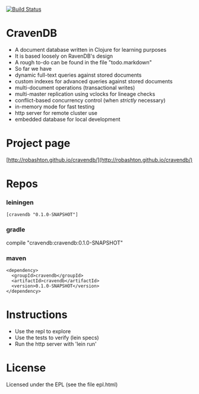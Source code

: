 [![Build Status](https://travis-ci.org/robashton/CravenDB.png?branch=master)](https://travis-ci.org/robashton/CravenDB)

# CravenDB

- A document database written in Clojure for learning purposes
- It is based loosely on RavenDB's design
- A rough to-do can be found in the file "todo.markdown"
- So far we have
 - dynamic full-text queries against stored documents
 - custom indexes for advanced queries against stored documents
 - multi-document operations (transactional writes)
 - multi-master replication using vclocks for lineage checks
 - conflict-based concurrency control (when *strictly* necessary)
 - in-memory mode for fast testing
 - http server for remote cluster use
 - embedded database for local development

# Project page

[http://robashton.github.io/cravendb/](http://robashton.github.io/cravendb/)

# Repos

### leiningen

    [cravendb "0.1.0-SNAPSHOT"]

### gradle

compile "cravendb:cravendb:0.1.0-SNAPSHOT"


### maven

    <dependency>
      <groupId>cravendb</groupId>
      <artifactId>cravendb</artifactId>
      <version>0.1.0-SNAPSHOT</version>
    </dependency>

# Instructions

- Use the repl to explore
- Use the tests to verify (lein specs)
- Run the http server with 'lein run'

# License

Licensed under the EPL (see the file epl.html)
